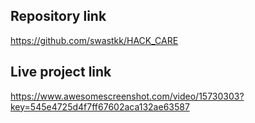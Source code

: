 ## Repository link

https://github.com/swastkk/HACK_CARE

## Live project link

https://www.awesomescreenshot.com/video/15730303?key=545e4725d4f7ff67602aca132ae63587
